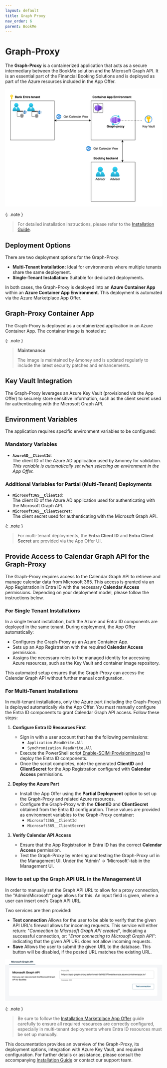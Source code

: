 ```yaml
---
layout: default
title: Graph Proxy
nav_order: 6
parent: BookMe
---
```


# Graph-Proxy

The **Graph-Proxy** is a containerized application that acts as a secure intermediary between the BookMe solution and the Microsoft Graph API.
It is an essential part of the Financial Booking Solutions and is deployed as part of the Azure resources included in the App Offer.

![Graph-Proxy and Key Vault Architecture](/assets/images/graph-proxy-keyvault.png)

{: .note }
> For detailed installation instructions, please refer to the [Installation Guide](Installation-Marketplace-App-Offer.md).
>

## Deployment Options

There are two deployment options for the Graph-Proxy:

- **Multi-Tenant Installation:** Ideal for environments where multiple tenants share the same deployment.
- **Single-Tenant Installation:** Suitable for dedicated deployments.

In both cases, the Graph-Proxy is deployed into an **Azure Container App** within an **Azure Container App Environment**.
This deployment is automated via the Azure Marketplace App Offer.

## Graph-Proxy Container App

The Graph-Proxy is deployed as a containerized application in an Azure Container App. The container image is hosted at:

{: .note }
> **Maintenance**
>
> The image is maintained by &money and is updated regularly to include the latest security patches and enhancements.
>

## Key Vault Integration

The Graph-Proxy leverages an Azure Key Vault (provisioned via the App Offer) to securely store sensitive information,
such as the client secret used for authenticating with the Microsoft Graph API.

## Environment Variables

The application requires specific environment variables to be configured:

### Mandatory Variables

- **`AzureAD__ClientId`**:  
  The client ID of the Azure AD application used by &money for validation.  
  _This variable is automatically set when selecting an environment in the App Offer._

### Additional Variables for Partial (Multi-Tenant) Deployments

- **`Microsoft365__ClientId`**:  
  The client ID of the Azure AD application used for authenticating with the Microsoft Graph API.
- **`Microsoft365__ClientSecret`**:  
  The client secret used for authenticating with the Microsoft Graph API.

{: .note }
> For multi-tenant deployments, the **Entra Client ID** and **Entra Client Secret** are provided via the App Offer UI.
>

## Provide Access to Calendar Graph API for the Graph-Proxy

The Graph-Proxy requires access to the Calendar Graph API to retrieve and manage calendar data from Microsoft 365. This access is granted via an App Registration in Entra ID with the necessary **Calendar Access** permissions. Depending on your deployment model, please follow the instructions below.

### For Single Tenant Installations

In a single tenant installation, both the Azure and Entra ID components are deployed in the same tenant. During deployment, the App Offer automatically:

- Configures the Graph-Proxy as an Azure Container App.
- Sets up an App Registration with the required **Calendar Access** permission.
- Assigns the necessary roles to the managed identity for accessing Azure resources, such as the Key Vault and container image repository.

This automated setup ensures that the Graph-Proxy can access the Calendar Graph API without further manual configuration.

### For Multi-Tenant Installations

In multi-tenant installations, only the Azure part (including the Graph-Proxy) is deployed automatically via the App Offer. You must manually configure the Entra ID components to grant Calendar Graph API access. Follow these steps:

1. **Configure Entra ID Resources First**

   - Sign in with a user account that has the following permissions:
     - `Application.ReadWrite.All`
     - `Synchronization.ReadWrite.All`
   - Execute the PowerShell script [Enable-SCIM-Provisioning.ps1](Enable-SCIM-Provisioning.md) to deploy the Entra ID components.
   - Once the script completes, note the generated **ClientID** and **ClientSecret** for the App Registration configured with **Calendar Access** permissions.

2. **Deploy the Azure Part**

   - Install the App Offer using the **Partial Deployment** option to set up the Graph-Proxy and related Azure resources.
   - Configure the Graph-Proxy with the **ClientID** and **ClientSecret** obtained from the Entra ID configuration. These values are provided as environment variables to the Graph-Proxy container:
     - `Microsoft365__ClientId`
     - `Microsoft365__ClientSecret`

3. **Verify Calendar API Access**
   - Ensure that the App Registration in Entra ID has the correct **Calendar Access** permission.
   - Test the Graph-Proxy by entering and testing the Graph-Proxy url in the Management UI. Under the 'Admin' → 'Microsoft'-tab in the Management UI.

### How to set up the Graph API URL in the Management UI

In order to manually set the Graph API URL to allow for a proxy connection, the "Admin/Microsoft" page allows for this. An input field is given, where a user can insert one's Graph API URL.

Two services are then provided:

- **Test connection**
  Allows for the user to be able to verify that the given API URL's firewall allows for incoming requests. This service will either return: "_Connection to Microsoft Graph API created_", indicating a successful connection, or: "_Error connecting to Microsoft Graph API_": indicating that the given API URL does not allow incoming requests.
- **Save**
  Allows the user to submit the given URL to the database. This button will be disabled, if the posted URL matches the existing URL.

![management-ui-graph-test.png](/assets/images/management-ui-graph-test.png)

{: .note }
>  Be sure to follow the [Installation Marketplace App Offer](Installation-Marketplace-App-Offer.md) guide carefully to ensure all required resources are correctly configured, especially in multi-tenant deployments where Entra ID resources must be set up manually.

This documentation provides an overview of the Graph-Proxy, its deployment options,
integration with Azure Key Vault, and required configuration. For further details or assistance,
please consult the accompanying [Installation Guide](Installation-Marketplace-App-Offer.md) or contact our support team.
